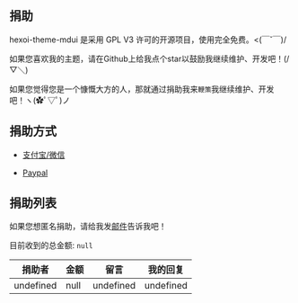 ## 捐助
hexoi-theme-mdui 是采用 GPL V3 许可的开源项目，使用完全免费。<(￣ˇ￣)/

如果您喜欢我的主题，请在Github上给我点个star以鼓励我继续维护、开发吧！(/▽＼)

如果您觉得您是一个慷慨大方的人，那就通过捐助我来`鞭策`我继续维护、开发吧！ヽ(✿ﾟ▽ﾟ)ノ

## 捐助方式
- [支付宝/微信](/images/wap.png)

- [Paypal](https://paypal.me/iHalyul)

## 捐助列表
如果您想匿名捐助，请给我发[邮件](mailto:i@halyul.com)告诉我吧！

目前收到的总金额: `null`

捐助者 | 金额 | 留言 | 我的回复
------|-----|------|------
undefined | null | undefined | undefined
